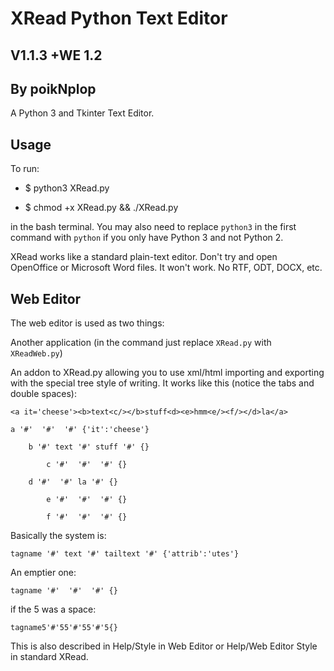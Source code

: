 # XRead Python Text Editor
## V1.1.3 +WE 1.2
## By poikNplop

A Python 3 and Tkinter Text Editor.

## Usage

To run:

   - $ python3 XRead.py

   - $ chmod +x XRead.py && ./XRead.py

in the bash terminal. You may also need to replace `python3` in
the first command with `python` if you only have Python 3 and not
Python 2.

XRead works like a standard plain-text editor. Don't try and open
OpenOffice or Microsoft Word files. It won't work. No RTF, ODT,
DOCX, etc.

## Web Editor

The web editor is used as two things:

Another application (in the command just replace `XRead.py` with
`XReadWeb.py`)

An addon to XRead.py allowing you to use xml/html importing and
exporting with the special tree style of writing. It works like
this (notice the tabs and double spaces):

`<a it='cheese'><b>text<c/></b>stuff<d><e>hmm<e/><f/></d>la</a>`

    a '#'  '#'  '#' {'it':'cheese'}

    	b '#' text '#' stuff '#' {}

    		c '#'  '#'  '#' {}

    	d '#'  '#' la '#' {}

    		e '#'  '#'  '#' {}

    		f '#'  '#'  '#' {}

Basically the system is:

`tagname '#' text '#' tailtext '#' {'attrib':'utes'}`

An emptier one:

`tagname '#'  '#'  '#' {}`

if the 5 was a space:

`tagname5'#'55'#'55'#'5{}`

This is also described in Help/Style in Web Editor or
Help/Web Editor Style in standard XRead.
